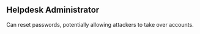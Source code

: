 ## Helpdesk Administrator

Can reset passwords, potentially allowing attackers to take over accounts.